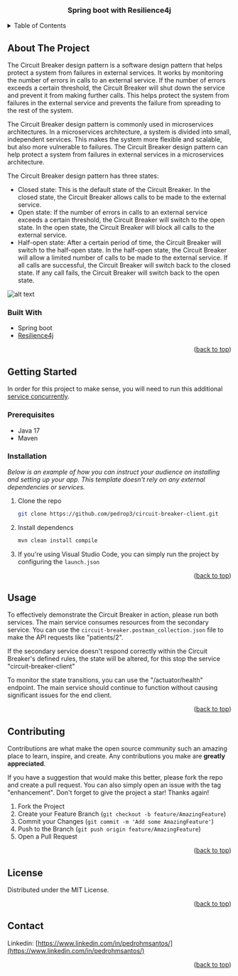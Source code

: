 <a name="readme-top"></a>






<!-- PROJECT LOGO -->
<br />
<div align="center">
  <!-- <a href="https://github.com/othneildrew/Best-README-Template">
    <img src="images/logo.png" alt="Logo" width="80" height="80">
  </a> -->

  <h3 align="center">Spring boot with Resilience4j</h3>

</div>



<!-- TABLE OF CONTENTS -->
<details>
  <summary>Table of Contents</summary>
  <ol>
    <li>
      <a href="#about-the-project">About The Project</a>
      <ul>
        <li><a href="#built-with">Built With</a></li>
      </ul>
    </li>
    <li>
      <a href="#getting-started">Getting Started</a>
      <ul>
        <li><a href="#prerequisites">Prerequisites</a></li>
        <li><a href="#installation">Installation</a></li>
      </ul>
    </li>
    <li><a href="#usage">Usage</a></li>
    <!-- <li><a href="#roadmap">Roadmap</a></li> -->
    <li><a href="#contributing">Contributing</a></li>
    <li><a href="#license">License</a></li>
    <li><a href="#contact">Contact</a></li>
    <li><a href="#acknowledgments">Acknowledgments</a></li>
  </ol>
</details>



<!-- ABOUT THE PROJECT -->
## About The Project


The Circuit Breaker design pattern is a software design pattern that helps protect a system from failures in external services. It works by monitoring the number of errors in calls to an external service. If the number of errors exceeds a certain threshold, the Circuit Breaker will shut down the service and prevent it from making further calls. This helps protect the system from failures in the external service and prevents the failure from spreading to the rest of the system.

The Circuit Breaker design pattern is commonly used in microservices architectures. In a microservices architecture, a system is divided into small, independent services. This makes the system more flexible and scalable, but also more vulnerable to failures. The Circuit Breaker design pattern can help protect a system from failures in external services in a microservices architecture.

The Circuit Breaker design pattern has three states:

* Closed state: This is the default state of the Circuit Breaker. In the closed state, the Circuit Breaker allows calls to be made to the external service.
* Open state: If the number of errors in calls to an external service exceeds a certain threshold, the Circuit Breaker will switch to the open state. In the open state, the Circuit Breaker will block all calls to the external service.
* Half-open state: After a certain period of time, the Circuit Breaker will switch to the half-open state. In the half-open state, the Circuit Breaker will allow a limited number of calls to be made to the external service. If all calls are successful, the Circuit Breaker will switch back to the closed state. If any call fails, the Circuit Breaker will switch back to the open state.

![alt text](https://files.readme.io/39cdd54-state_machine.jpg)


### Built With


* Spring boot
* [Resilience4j](https://resilience4j.readme.io/docs/circuitbreaker)

<p align="right">(<a href="#readme-top">back to top</a>)</p>



<!-- GETTING STARTED -->
## Getting Started


In order for this project to make sense, you will need to run this additional [service concurrently](https://github.com/pedrop3/circuit-breaker-client).


### Prerequisites

* Java 17
* Maven 

### Installation

_Below is an example of how you can instruct your audience on installing and setting up your app. This template doesn't rely on any external dependencies or services._

1. Clone the repo
   ```sh
   git clone https://github.com/pedrop3/circuit-breaker-client.git
   ```
2. Install dependencs
   ```sh
   mvn clean install compile
   ```
4. If you're using Visual Studio Code, you can simply run the project by configuring the `launch.json`


<p align="right">(<a href="#readme-top">back to top</a>)</p>

<!-- USAGE EXAMPLES -->
## Usage

To effectively demonstrate the Circuit Breaker in action, please run both services. The main service consumes resources from the secondary service. You can use the `circuit-breaker.postman_collection.json` file to make the API requests like "patients/2". 

If the secondary service doesn't respond correctly within the Circuit Breaker's defined rules, the state will be altered, for this stop the service "circuit-breaker-client" 

To monitor the state transitions, you can use the "/actuator/health" endpoint. The main service should continue to function without causing significant issues for the end client.

<p align="right">(<a href="#readme-top">back to top</a>)</p>



<!-- ROADMAP
## Roadmap

- [x] Add Changelog
- [x] Add back to top links
- [ ] Add Additional Templates w/ Examples
- [ ] Add "components" document to easily copy & paste sections of the readme
- [ ] Multi-language Support
    - [ ] Chinese
    - [ ] Spanish

See the [open issues](https://github.com/othneildrew/Best-README-Template/issues) for a full list of proposed features (and known issues).

<p align="right">(<a href="#readme-top">back to top</a>)</p> -->



<!-- CONTRIBUTING -->
## Contributing

Contributions are what make the open source community such an amazing place to learn, inspire, and create. Any contributions you make are **greatly appreciated**.

If you have a suggestion that would make this better, please fork the repo and create a pull request. You can also simply open an issue with the tag "enhancement".
Don't forget to give the project a star! Thanks again!

1. Fork the Project
2. Create your Feature Branch (`git checkout -b feature/AmazingFeature`)
3. Commit your Changes (`git commit -m 'Add some AmazingFeature'`)
4. Push to the Branch (`git push origin feature/AmazingFeature`)
5. Open a Pull Request

<p align="right">(<a href="#readme-top">back to top</a>)</p>



<!-- LICENSE -->
## License

Distributed under the MIT License.
<p align="right">(<a href="#readme-top">back to top</a>)</p>



<!-- CONTACT -->
## Contact

Linkedin: [https://www.linkedin.com/in/pedrohmsantos/](https://www.linkedin.com/in/pedrohmsantos/)

<p align="right">(<a href="#readme-top">back to top</a>)</p>



